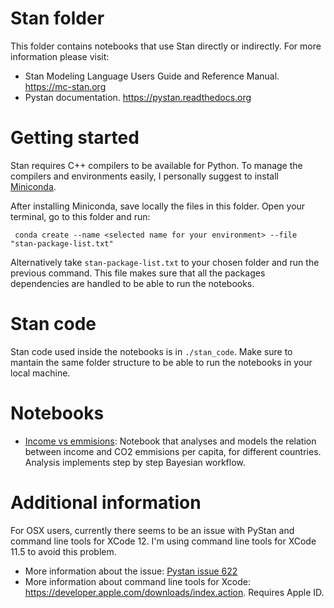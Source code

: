 # Stan folder

This folder contains notebooks that use Stan directly or indirectly. For more information please visit:

- Stan Modeling Language Users Guide and Reference Manual. https://mc-stan.org
- Pystan documentation. https://pystan.readthedocs.org

# Getting started

Stan requires C++ compilers to be available for Python. To manage the compilers and environments easily, I personally suggest to install [Miniconda](https://docs.conda.io/en/latest/miniconda.html).

After installing Miniconda, save locally the files in this folder. Open your terminal, go to this folder and run:

```
 conda create --name <selected name for your environment> --file "stan-package-list.txt"
```
Alternatively take `stan-package-list.txt` to your chosen folder and run the previous command. This file makes sure that all the packages dependencies are handled to be able to run the notebooks.

# Stan code

Stan code used inside the notebooks is in `./stan_code`. Make sure to mantain the same folder structure to be able to run the notebooks in your local machine.

# Notebooks

- [Income vs emmisions](./Income_vs_emmisions.ipynb): Notebook that analyses and models the relation between income and CO2 emmisions per capita, for different countries. Analysis implements step by step Bayesian workflow.

# Additional information

For OSX users, currently there seems to be an issue with PyStan and command line tools for XCode 12. I'm using command line tools for XCode 11.5 to avoid this problem.

- More information about the issue: [Pystan issue 622](https://github.com/stan-dev/pystan/issues/622)
- More information about command line tools for Xcode: https://developer.apple.com/downloads/index.action. Requires Apple ID.

